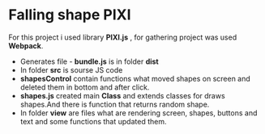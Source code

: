 # Falling shape PIXI

For this project i used library **PIXI.js** , for gathering project was  used **Webpack**. 

* Generates file - **bundle.js** is in folder **dist** 
* In folder **src** is sourse JS code 
* **shapesControl** contain functions what moved shapes on screen and deleted them in bottom and after click.
* **shapes.js** created main **Class** and extends classes for draws shapes.And there is function that returns random shape.
* In folder **view** are files  what are rendering screen, shapes, buttons and text and some functions that updated them.